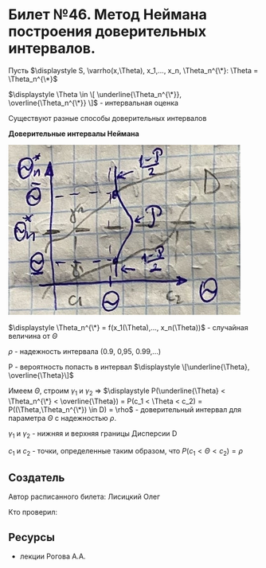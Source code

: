 # Билет №46. Метод Неймана построения доверительных интервалов.

Пусть $\displaystyle S, \varrho(x,\Theta), x_1,..., x_n, \Theta_n^{\*}: \Theta =  \Theta_n^{\*}$

$\displaystyle \Theta \in \[ \underline{\Theta_n^{\*}}, \overline{\Theta_n^{\*}} \]$ - интервальная оценка

Существуют разные способы доверительных интервалов

**Доверительные интервалы Неймана**

![](./graph0.png)

$\displaystyle \Theta_n^{\*} = f(x_1(\Theta),..., x_n(\Theta))$ - случайная величина от $\Theta$

$\displaystyle \rho$ - надежность интервала (0.9, 0,95, 0.99,...)

P - вероятность попасть в интервал $\displaystyle \[\underline{\Theta}, \overline{\Theta}\]$

Имеем $\Theta$, строим $\gamma_1$ и $\gamma_2$ => $\displaystyle P(\underline{\Theta} < \Theta_n^{\*} < \overline{\Theta}) = P(с_1 < \Theta < c_2) = P((\Theta,\Theta_n^{\*}) \in D) = \rho$ - доверительный интервал для параметра $\Theta$ с надежностью $\rho$.

$\gamma_1$ и $\gamma_2$ - нижняя и верхняя границы Дисперсии D

$c_1$ и $c_2$ - точки, определенные таким образом, что $\displaystyle P(с_1 < \Theta < c_2) = \rho$

## Создатель

Автор расписанного билета: Лисицкий Олег

Кто проверил:


## Ресурсы
- лекции Рогова А.А.
